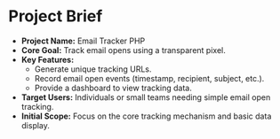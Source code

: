 # Project Brief

*   **Project Name:** Email Tracker PHP
*   **Core Goal:** Track email opens using a transparent pixel.
*   **Key Features:**
    *   Generate unique tracking URLs.
    *   Record email open events (timestamp, recipient, subject, etc.).
    *   Provide a dashboard to view tracking data.
*   **Target Users:** Individuals or small teams needing simple email open tracking.
*   **Initial Scope:** Focus on the core tracking mechanism and basic data display.
